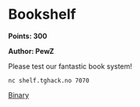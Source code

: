# Bookshelf
**Points: 300**

**Author: PewZ**

Please test our fantastic book system!

`nc shelf.tghack.no 7070`

[Binary](shelf)

